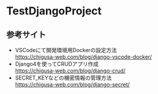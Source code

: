 # TestDjangoProject
## 参考サイト
- VSCodeにて開発環境用Dockerの設定方法  
https://chigusa-web.com/blog/django-vscode-docker/
- Django4を使ってCRUDアプリ作成  
https://chigusa-web.com/blog/django-crud/
- SECRET_KEYなどの機密情報の管理方法  
https://chigusa-web.com/blog/django-secret/
